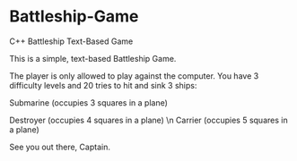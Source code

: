 # Battleship-Game
C++ Battleship Text-Based Game

This is a simple, text-based Battleship Game.

The player is only allowed to play against the computer. You have 3 difficulty levels and 20 tries to hit and sink 3 ships:

Submarine (occupies 3 squares in a plane)

Destroyer (occupies 4 squares in a plane)
\n
Carrier (occupies 5 squares in a plane)

See you out there, Captain.
